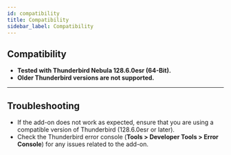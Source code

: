 ```yaml
---
id: compatibility
title: Compatibility
sidebar_label: Compatibility
---
```


## Compatibility

- **Tested with Thunderbird Nebula 128.6.0esr (64-Bit).**
- **Older Thunderbird versions are not supported.**

---

## Troubleshooting

- If the add-on does not work as expected, ensure that you are using a compatible version of Thunderbird (128.6.0esr or later).
- Check the Thunderbird error console (**Tools > Developer Tools > Error Console**) for any issues related to the add-on.
